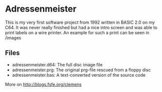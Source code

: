 Adressenmeister
===============

This is my very first software project from 1992 written in BASIC 2.0 on my C64. It was never really finished but had a nice intro screen and was able to print labels on a wire printer. An example for such a print can be seen in /images

Files
-----

* adressenmeister.d64: The full disc image file
* adressenmeister.prg: The original prg-file rescued from a floppy disc
* adressenmeister.bas: A text-converted version of the source code

More on http://blogs.fsfe.org/clemens
